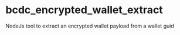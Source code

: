 # bcdc_encrypted_wallet_extract
NodeJs tool to extract an encrypted wallet payload from a wallet guid
